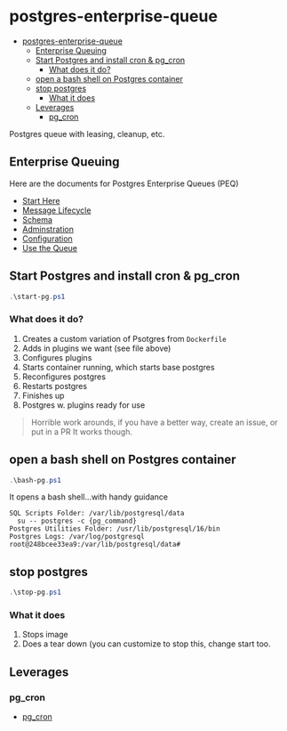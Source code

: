# postgres-enterprise-queue

- [postgres-enterprise-queue](#postgres-enterprise-queue)
  - [Enterprise Queuing](#enterprise-queuing)
  - [Start Postgres and install cron \& pg\_cron](#start-postgres-and-install-cron--pg_cron)
    - [What does it do?](#what-does-it-do)
  - [open a bash shell on Postgres container](#open-a-bash-shell-on-postgres-container)
  - [stop postgres](#stop-postgres)
    - [What it does](#what-it-does)
  - [Leverages](#leverages)
    - [pg\_cron](#pg_cron)

Postgres queue with leasing, cleanup, etc.

## Enterprise Queuing

Here are the documents for Postgres Enterprise Queues (PEQ)

- [Start Here](./doc/README.md)
- [Message Lifecycle](./doc/MESSAGE_LIFECYCLE.md)
- [Schema](./doc/SCHEMA.md)
- [Adminstration](./doc/PEQ_ADMIN.md)
- [Configuration](./doc/CONFIG.md)
- [Use the Queue](./doc/USE_QUEUE.md)

## Start Postgres and install cron & pg_cron

```powershell
.\start-pg.ps1
```

### What does it do?

1. Creates a custom variation of Psotgres from `Dockerfile`
2. Adds in plugins we want (see file above)
3. Configures plugins
4. Starts container running, which starts base postgres
5. Reconfigures postgres
6. Restarts postgres
7. Finishes up
8. Postgres w. plugins ready for use

> Horrible work arounds, if you have a better way, create an issue, or put in a PR
> It works though.

## open a bash shell on Postgres container

```powershell
.\bash-pg.ps1
```

It opens a bash shell...with handy guidance

```text
SQL Scripts Folder: /var/lib/postgresql/data
  su -- postgres -c {pg_command}
Postgres Utilities Folder: /usr/lib/postgresql/16/bin
Postgres Logs: /var/log/postgresql
root@248bcee33ea9:/var/lib/postgresql/data#
```


## stop postgres

```powershell
.\stop-pg.ps1
```

### What it does

1. Stops image
2. Does a tear down (you can customize to stop this, change start too.

## Leverages

### pg_cron

- [pg_cron](https://github.com/citusdata/pg_cron)

